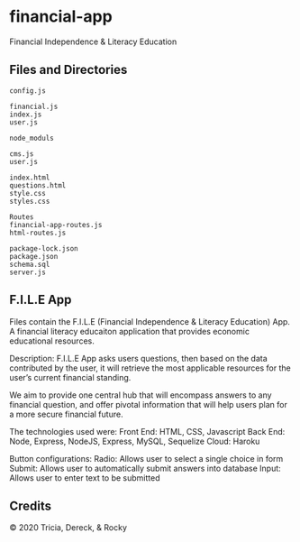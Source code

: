 # financial-app
Financial Independence &amp; Literacy Education  

## Files and Directories
```
config.js

financial.js
index.js
user.js

node_moduls

cms.js
user.js

index.html
questions.html
style.css
styles.css

Routes
financial-app-routes.js
html-routes.js

package-lock.json
package.json
schema.sql
server.js
```

## F.I.L.E App
Files contain the F.I.L.E (Financial Independence & Literacy Education) App. A financial literacy educaiton application
that provides economic educational resources.

Description: F.I.L.E App asks users questions, then based on the data contributed by the user, it will
retrieve the most applicable resources for the user’s current financial standing. 

We aim to provide one central hub that will encompass answers to any financial question, and offer pivotal information  that will help users plan for a more secure financial future.

The technologies used were: 
Front End: HTML, CSS, Javascript
Back End: Node, Express, NodeJS, Express, MySQL, Sequelize
Cloud: Haroku

Button configurations:
Radio: Allows user to select a single choice in form
Submit: Allows user to automatically submit answers into database
Input: Allows user to enter text to be submitted 

## Credits
&copy; 2020 Tricia, Dereck, & Rocky
